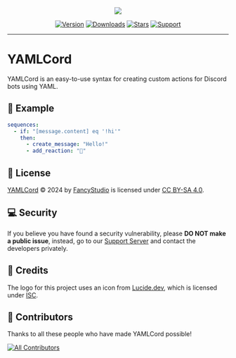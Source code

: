 <!-- markdownlint-disable -->
<div align="center">
  <picture>
    <source srcset="https://yamlcord.pages.dev/banners/Dark.png" media="(prefers-color-scheme: dark)">
    <img src="https://yamlcord.pages.dev/banners/Light.png">
  </picture>

[![Version][VersionBadgeURL]][NPMURL]
[![Downloads][DownloadsBadgeURL]][NPMURL]
[![Stars][StarsBadgeURL]][NPMURL]
[![Support][SupportBadgeURL]][SupportServerURL]

</div>
<!-- markdownlint-restore -->

---

# YAMLCord

YAMLCord is an easy-to-use syntax for creating custom actions for Discord bots using YAML.

## 🚀 Example

```yml
sequences:
  - if: "[message.content] eq '!hi'"
    then:
      - create_message: "Hello!"
      - add_reaction: "👋"
```

## 📄 License

[YAMLCord][YAMLCordRepositoryURL] © 2024 by [FancyStudio][FancyStudioGitHubURL] is licensed under [CC BY-SA 4.0][CCBYSAURL].

## 💻 Security

If you believe you have found a security vulnerability, please **DO NOT make a public issue**, instead, go to our [Support Server][SupportServerURL] and contact the developers privately.

## 🎏 Credits

The logo for this project uses an icon from [Lucide.dev][LucideURL], which is licensed under [ISC][ISCURL].

## 💖 Contributors

Thanks to all these people who have made YAMLCord possible!

[![All Contributors][ContributorsImageURL]][ContributorsURL]

[CCBYSAURL]: https://creativecommons.org/licenses/by-sa/4.0/
[ContributorsImageURL]: https://contrib.rocks/image?repo=FancyStudioTeam/YAMLCord&max=500&columns=20
[ContributorsURL]: https://github.com/FancyStudioTeam/YAMLCord/graphs/contributors
[DownloadsBadgeURL]: https://img.shields.io/npm/dt/yamlcord?style=for-the-badge&color=4cb699&label=Downloads&logo=npm&logoColor=white
[FancyStudioGitHubURL]: https://github.com/FancyStudioTeam
[ISCURL]: https://opensource.org/licenses/ISC
[LucideURL]: https://lucide.dev
[NPMURL]: https://www.npmjs.com/package/yamlcord
[StarsBadgeURL]: https://img.shields.io/github/stars/FancyStudioTeam/YAMLCord?style=for-the-badge&color=4cb699&label=Stars&logo=github&logoColor=white
[SupportBadgeURL]: https://img.shields.io/badge/Support-Support?style=for-the-badge&color=4cb699&label=Discord&logo=discord&logoColor=white
[SupportServerURL]: https://discord.gg/yWjeDA6ewJ
[VersionBadgeURL]: https://img.shields.io/npm/v/yamlcord?style=for-the-badge&color=4cb699&label=Version&logo=npm&logoColor=white
[YAMLCordRepositoryURL]: https://github.com/FancyStudioTeam/YAMLCord
